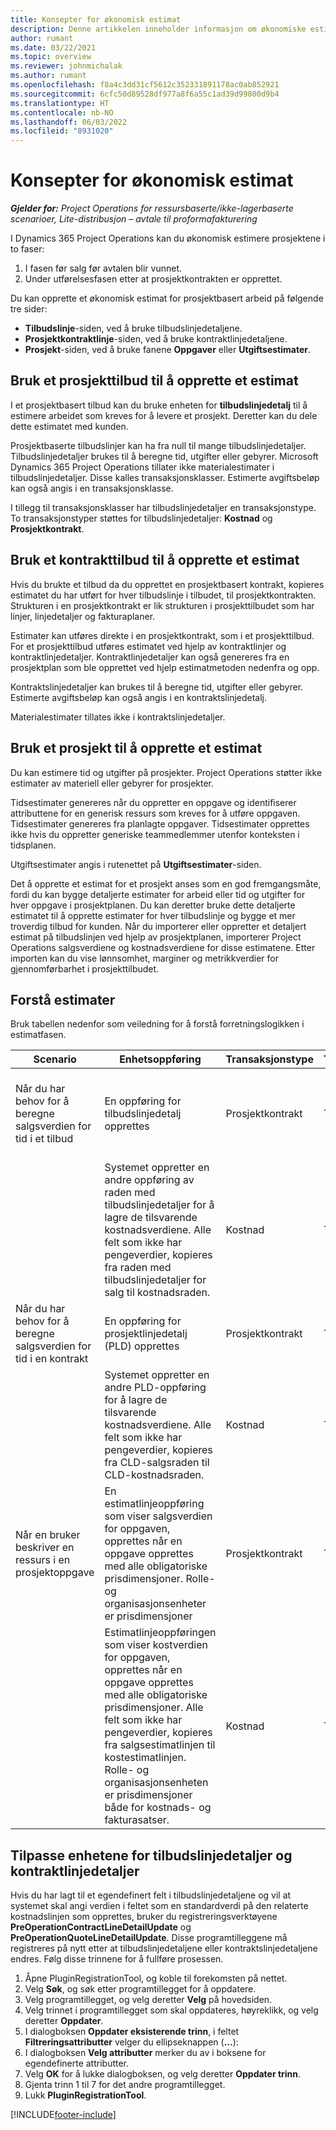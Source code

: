 ```yaml
---
title: Konsepter for økonomisk estimat
description: Denne artikkelen inneholder informasjon om økonomiske estimater for prosjekter i Project Operations.
author: rumant
ms.date: 03/22/2021
ms.topic: overview
ms.reviewer: johnmichalak
ms.author: rumant
ms.openlocfilehash: f8a4c3dd31cf5612c352331891178ac0ab852921
ms.sourcegitcommit: 6cfc50d89528df977a8f6a55c1ad39d99800d9b4
ms.translationtype: HT
ms.contentlocale: nb-NO
ms.lasthandoff: 06/03/2022
ms.locfileid: "8931020"
---
```

# <a name="financial-estimation-concepts"></a>Konsepter for økonomisk estimat

_**Gjelder for:** Project Operations for ressursbaserte/ikke-lagerbaserte scenarioer, Lite-distribusjon – avtale til proformafakturering_

I Dynamics 365 Project Operations kan du økonomisk estimere prosjektene i to faser: 
1. I fasen før salg før avtalen blir vunnet. 
2. Under utførelsesfasen etter at prosjektkontrakten er opprettet. 

Du kan opprette et økonomisk estimat for prosjektbasert arbeid på følgende tre sider:
- **Tilbudslinje**-siden, ved å bruke tilbudslinjedetaljene.  
- **Prosjektkontraktlinje**-siden, ved å bruke kontraktlinjedetaljene. 
- **Prosjekt**-siden, ved å bruke fanene **Oppgaver** eller **Utgiftsestimater**.

## <a name="use-a-project-quote-to-create-an-estimate"></a>Bruk et prosjekttilbud til å opprette et estimat
I et prosjektbasert tilbud kan du bruke enheten for **tilbudslinjedetalj** til å estimere arbeidet som kreves for å levere et prosjekt. Deretter kan du dele dette estimatet med kunden.

Prosjektbaserte tilbudslinjer kan ha fra null til mange tilbudslinjedetaljer. Tilbudslinjedetaljer brukes til å beregne tid, utgifter eller gebyrer. Microsoft Dynamics 365 Project Operations tillater ikke materialestimater i tilbudslinjedetaljer. Disse kalles transaksjonsklasser. Estimerte avgiftsbeløp kan også angis i en transaksjonsklasse.

I tillegg til transaksjonsklasser har tilbudslinjedetaljer en transaksjonstype. To transaksjonstyper støttes for tilbudslinjedetaljer: **Kostnad** og **Prosjektkontrakt**.

## <a name="use-a-project-contract-to-create-an-estimate"></a>Bruk et kontrakttilbud til å opprette et estimat

Hvis du brukte et tilbud da du opprettet en prosjektbasert kontrakt, kopieres estimatet du har utført for hver tilbudslinje i tilbudet, til prosjektkontrakten. Strukturen i en prosjektkontrakt er lik strukturen i prosjekttilbudet som har linjer, linjedetaljer og fakturaplaner.

Estimater kan utføres direkte i en prosjektkontrakt, som i et prosjekttilbud. For et prosjekttilbud utføres estimatet ved hjelp av kontraktlinjer og kontraktlinjedetaljer. Kontraktlinjedetaljer kan også genereres fra en prosjektplan som ble opprettet ved hjelp estimatmetoden nedenfra og opp.

Kontraktslinjedetaljer kan brukes til å beregne tid, utgifter eller gebyrer. Estimerte avgiftsbeløp kan også angis i en kontraktslinjedetalj.

Materialestimater tillates ikke i kontraktslinjedetaljer.

## <a name="use-a-project-to-create-an-estimate"></a>Bruk et prosjekt til å opprette et estimat 

Du kan estimere tid og utgifter på prosjekter. Project Operations støtter ikke estimater av materiell eller gebyrer for prosjekter.

Tidsestimater genereres når du oppretter en oppgave og identifiserer attributtene for en generisk ressurs som kreves for å utføre oppgaven. Tidsestimater genereres fra planlagte oppgaver. Tidsestimater opprettes ikke hvis du oppretter generiske teammedlemmer utenfor konteksten i tidsplanen.

Utgiftsestimater angis i rutenettet på **Utgiftsestimater**-siden.

Det å opprette et estimat for et prosjekt anses som en god fremgangsmåte, fordi du kan bygge detaljerte estimater for arbeid eller tid og utgifter for hver oppgave i prosjektplanen. Du kan deretter bruke dette detaljerte estimatet til å opprette estimater for hver tilbudslinje og bygge et mer troverdig tilbud for kunden. Når du importerer eller oppretter et detaljert estimat på tilbudslinjen ved hjelp av prosjektplanen, importerer Project Operations salgsverdiene og kostnadsverdiene for disse estimatene. Etter importen kan du vise lønnsomhet, marginer og metrikkverdier for gjennomførbarhet i prosjekttilbudet.

## <a name="understanding-estimates"></a>Forstå estimater

Bruk tabellen nedenfor som veiledning for å forstå forretningslogikken i estimatfasen.

| Scenario                                                                                                                                                                                                                                                                                                                                          | Enhetsoppføring                                                                                                                                                                                                       | Transaksjonstype | Transaksjonsklasse | Tilleggsinformasjon                                                            |
|---------------------------------------------------------------------------------------------------------------------------------------------------------------------------------------------------------------------------------------------------------------------------------------------------------------------------------------------------|---------------------------------------------------------------------------------------------------------------------------------------------------------------------------------------------------------------------|------------------|-------------|-----------------------------------------------------------------------------------|
| Når du har behov for å beregne salgsverdien for tid i et tilbud                                                                                                                                                                                                                                                                                    | En oppføring for tilbudslinjedetalj opprettes                                                                                                                                                                               | Prosjektkontrakt | Time        | Transaksjonsopprinnelse-feltet på raden med tilbudslinjedetaljer på salgssiden refererer til raden med tilbudslinjedetaljer på kostnadssiden |
|                                                                                                                                                                                                                                                                                     | Systemet oppretter en andre oppføring av raden med tilbudslinjedetaljer for å lagre de tilsvarende kostnadsverdiene. Alle felt som ikke har pengeverdier, kopieres fra raden med tilbudslinjedetaljer for salg til kostnadsraden.                                                                                                                                                                               | Kostnad | Time        | Transaksjonsopprinnelse-feltet på raden med tilbudslinjedetaljer på salgssiden refererer til raden med tilbudslinjedetaljer på kostnadssiden |
| Når du har behov for å beregne salgsverdien for tid i en kontrakt                                                                                                                                                                                                                                                                                 | En oppføring for prosjektlinjedetalj (PLD) opprettes                                                                                                                                                                    | Prosjektkontrakt | Time        | Transaksjonsopprinnelse-feltet på PLD-raden på salgssiden refererer til PLD-raden på kostnadssiden      |
|                                                                                                                                                                                                                                                                                  | Systemet oppretter en andre PLD-oppføring for å lagre de tilsvarende kostnadsverdiene. Alle felt som ikke har pengeverdier, kopieres fra CLD-salgsraden til CLD-kostnadsraden.                                                                                                                                                                    | Kostnad | Time        | Transaksjonsopprinnelse-feltet på PLD-raden på salgssiden refererer til PLD-raden på kostnadssiden      |
| Når en bruker beskriver en ressurs i en prosjektoppgave                                                                                                                                                                                                                                                                                            | En estimatlinjeoppføring som viser salgsverdien for oppgaven, opprettes når en oppgave opprettes med alle obligatoriske prisdimensjoner. Rolle- og organisasjonsenheter er prisdimensjoner | Prosjektkontrakt | Tid        |                                                                                   |
|     | Estimatlinjeoppføringen som viser kostverdien for oppgaven, opprettes når en oppgave opprettes med alle obligatoriske prisdimensjoner. Alle felt som ikke har pengeverdier, kopieres fra salgsestimatlinjen til kostestimatlinjen. Rolle- og organisasjonsenheten er prisdimensjoner både for kostnads- og fakturasatser.                                                                                                                                                                                                                | Kostnad             | Tid           |                                                                                   |



## <a name="customize-the-quote-line-detail-and-contract-line-detail-entities"></a>Tilpasse enhetene for tilbudslinjedetaljer og kontraktlinjedetaljer

Hvis du har lagt til et egendefinert felt i tilbudslinjedetaljene og vil at systemet skal angi verdien i feltet som en standardverdi på den relaterte kostnadslinjen som opprettes, bruker du registreringsverktøyene **PreOperationContractLineDetailUpdate** og **PreOperationQuoteLineDetailUpdate**. Disse programtilleggene må registreres på nytt etter at tilbudslinjedetaljene eller kontraktslinjedetaljene endres. Følg disse trinnene for å fullføre prosessen.

1. Åpne PluginRegistrationTool, og koble til forekomsten på nettet.
2. Velg **Søk**, og søk etter programtillegget for å oppdatere.
3. Velg programtillegget, og velg deretter **Velg** på hovedsiden.
4. Velg trinnet i programtillegget som skal oppdateres, høyreklikk, og velg deretter **Oppdater**.
5. I dialogboksen **Oppdater eksisterende trinn**, i feltet **Filtreringsattributter** velger du ellipseknappen (**...**):
6. I dialogboksen **Velg attributter** merker du av i boksene for egendefinerte attributter.
7. Velg **OK** for å lukke dialogboksen, og velg deretter **Oppdater trinn**.
8. Gjenta trinn 1 til 7 for det andre programtillegget.
9. Lukk **PluginRegistrationTool**.


[!INCLUDE[footer-include](../includes/footer-banner.md)]
